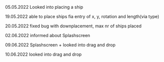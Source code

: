 05.05.2022
Looked into placing a ship

19.05.2022
able to place ships fia entry of x, y, rotation and length(via type) 

20.05.2022
fixed bug with downplacement, max nr of ships placed

02.06.2022
informed about Splashscreen 

09.06.2022
Splashscreen + looked into drag and drop

10.06.2022
looked into drag and drop


